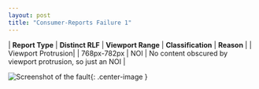 ```yaml
---
layout: post
title: "Consumer-Reports Failure 1"
---
```

| **Report Type** | **Distinct RLF** | **Viewport Range** | **Classification** | **Reason** |
| Viewport Protrusion|  | 768px-782px | NOI | No content obscured by viewport protrusion, so just an NOI | 

![Screenshot of the fault](../../../assets/images/Consumer-Reports/fault1/viewportOverflowWidth775.png){: .center-image }